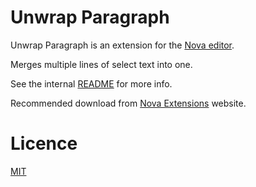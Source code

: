 # Unwrap Paragraph

Unwrap Paragraph is an extension for the [Nova editor](https://nova.app).

Merges multiple lines of select text into one.

See the internal [README](/Unwrap%20Paragraph.novaextension/README.md) for more info.

Recommended download from [Nova Extensions](https://extensions.panic.com/extensions/com.gingerbeardman/com.gingerbeardman.unwraplines/) website.

# Licence

[MIT](/LICENSE)

